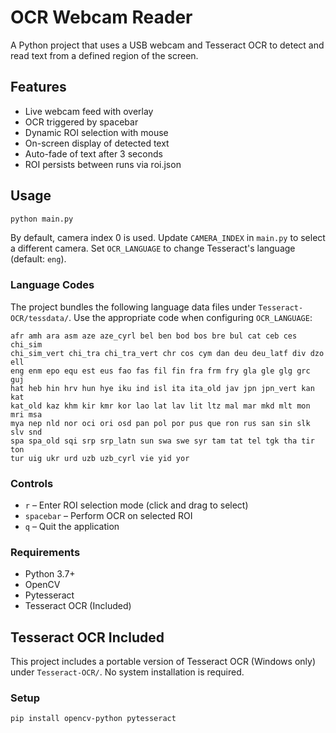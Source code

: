 # OCR Webcam Reader

A Python project that uses a USB webcam and Tesseract OCR to detect and read text from a defined region of the screen.

## Features

- Live webcam feed with overlay
- OCR triggered by spacebar
- Dynamic ROI selection with mouse
- On-screen display of detected text
- Auto-fade of text after 3 seconds
- ROI persists between runs via roi.json

## Usage

```bash
python main.py
```

By default, camera index 0 is used. Update `CAMERA_INDEX` in `main.py` to select a different camera. Set `OCR_LANGUAGE` to change Tesseract's language (default: `eng`).

### Language Codes

The project bundles the following language data files under `Tesseract-OCR/tessdata/`. Use the appropriate code when configuring `OCR_LANGUAGE`:

```
afr amh ara asm aze aze_cyrl bel ben bod bos bre bul cat ceb ces chi_sim
chi_sim_vert chi_tra chi_tra_vert chr cos cym dan deu deu_latf div dzo ell
eng enm epo equ est eus fao fas fil fin fra frm fry gla gle glg grc guj
hat heb hin hrv hun hye iku ind isl ita ita_old jav jpn jpn_vert kan kat
kat_old kaz khm kir kmr kor lao lat lav lit ltz mal mar mkd mlt mon mri msa
mya nep nld nor oci ori osd pan pol por pus que ron rus san sin slk slv snd
spa spa_old sqi srp srp_latn sun swa swe syr tam tat tel tgk tha tir ton
tur uig ukr urd uzb uzb_cyrl vie yid yor
```

### Controls
- `r` – Enter ROI selection mode (click and drag to select)
- `spacebar` – Perform OCR on selected ROI
- `q` – Quit the application

### Requirements

- Python 3.7+
- OpenCV
- Pytesseract
- Tesseract OCR (Included)

## Tesseract OCR Included

This project includes a portable version of Tesseract OCR (Windows only) under `Tesseract-OCR/`. No system installation is required.

### Setup

```bash
pip install opencv-python pytesseract
```
